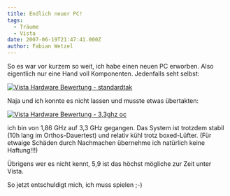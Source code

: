 ```yaml
---
title: Endlich neuer PC!
tags:
  - Träume
  - Vista
date: 2007-06-19T21:47:41.000Z
author: Fabian Wetzel
---
```


So es war vor kurzem so weit, ich habe einen neuen PC erworben. Also eigentlich nur eine Hand voll Komponenten. Jedenfalls seht selbst:

[![Vista Hardware Bewertung - standardtak](Vista%20Hardware%20Bewertung%20-%20standardtak_thumb1.png)](Vista%20Hardware%20Bewertung%20-%20standardtak1.png) 

Naja und ich konnte es nicht lassen und musste etwas übertakten:

[![Vista Hardware Bewertung - 3,3ghz oc](Vista%20Hardware%20Bewertung%20-%203,3ghz%20oc_thumb1.png)](Vista%20Hardware%20Bewertung%20-%203,3ghz%20oc1.png) 

ich bin von 1,86 GHz auf 3,3 GHz gegangen. Das System ist trotzdem stabil (10h lang im Orthos-Dauertest) und relativ kühl trotz boxed-Lüfter. (Für etwaige Schäden durch Nachmachen übernehme ich natürlich keine Haftung!!!)

Übrigens wer es nicht kennt, 5,9 ist das höchst mögliche zur Zeit unter Vista.

So jetzt entschuldigt mich, ich muss spielen ;-)


